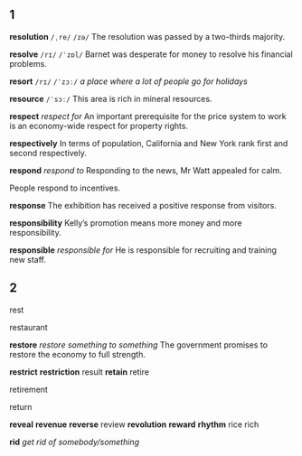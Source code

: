 ## 1
**resolution** 
`/ˌre/` `/zə/`
The resolution was passed by a two-thirds majority.

**resolve** 
`/rɪ/` `/ˈzɒl/`
Barnet was desperate for money to resolve his financial problems.

**resort** 
`/rɪ/` `/ˈzɔː/`
*a place where a lot of people go for holidays*

**resource** 
`/ˈsɔː/`
This area is rich in mineral resources.

**respect**
*respect for* 
An important prerequisite for the price system to work is an economy-wide respect for property rights.

**respectively** 
In terms of population, California and New York rank first and second respectively.

**respond** 
*respond to*
Responding to the news, Mr Watt appealed for calm.

People respond to incentives.

**response** 
The exhibition has received a positive response from visitors.

**responsibility** 
Kelly’s promotion means more money and more responsibility.

**responsible** 
*responsible for*
He is responsible for recruiting and training new staff.

## 2
rest 

restaurant 

**restore**
*restore something to something*
The government promises to restore the economy to full strength. 

**restrict** 
**restriction** 
result 
**retain** 
retire 

retirement 

return 

**reveal** 
**revenue** 
**reverse** 
review 
**revolution** 
**reward** 
**rhythm** 
rice 
rich 

**rid**
*get rid of somebody/something* 